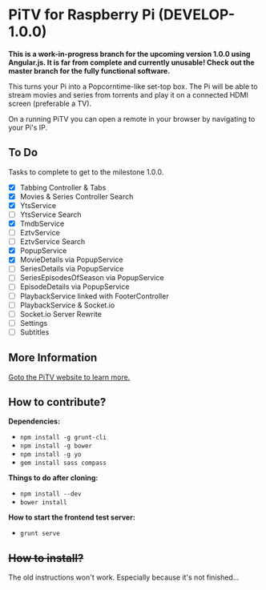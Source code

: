 # PiTV for Raspberry Pi (DEVELOP-1.0.0)

**This is a work-in-progress branch for the upcoming version 1.0.0 using Angular.js. It is far from complete and currently unusable! Check out the master branch for the fully functional software.**

This turns your Pi into a Popcorntime-like set-top box. The Pi will be able to stream movies and series from torrents and play it on a connected HDMI screen (preferable a TV).

On a running PiTV you can open a remote in your browser by navigating to your Pi's IP.

## To Do

Tasks to complete to get to the milestone 1.0.0.

- [x] Tabbing Controller & Tabs
- [x] Movies & Series Controller Search
- [x] YtsService
- [ ] YtsService Search
- [x] TmdbService
- [ ] EztvService
- [ ] EztvService Search
- [x] PopupService
- [x] MovieDetails via PopupService
- [ ] SeriesDetails via PopupService
- [ ] SeriesEpisodesOfSeason via PopupService
- [ ] EpisodeDetails via PopupService
- [ ] PlaybackService linked with FooterController
- [ ] PlaybackService & Socket.io
- [ ] Socket.io Server Rewrite
- [ ] Settings
- [ ] Subtitles

## More Information

[Goto the PiTV website to learn more.](http://pitv.pw)

## How to contribute?

**Dependencies:**

* ```npm install -g grunt-cli```
* ```npm install -g bower```
* ```npm install -g yo```
* ```gem install sass compass```

**Things to do after cloning:**

* ```npm install --dev```
* ```bower install```

**How to start the frontend test server:**

* ```grunt serve```

## ~~How to install?~~

The old instructions won't work. Especially because it's not finished...
